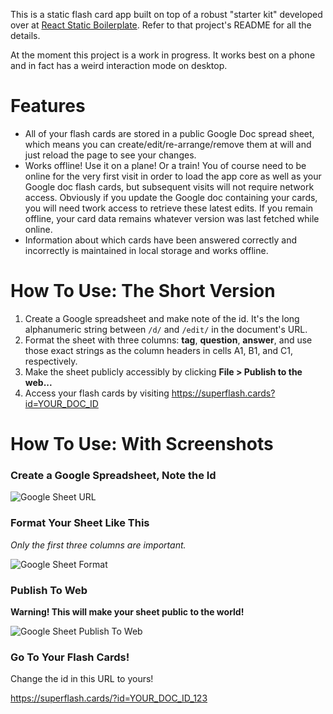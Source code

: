 This is a static flash card app built on top of a robust "starter kit"
developed over at [React Static
Boilerplate](https://github.com/koistya/react-static-boilerplate). Refer to that
project's README for all the details.

At the moment this project is a work in progress. It works best on a phone and in fact has a weird interaction mode on desktop.

# Features
- All of your flash cards are stored in a public Google Doc spread sheet, which
  means you can create/edit/re-arrange/remove them at will and just reload the
  page to see your changes.
- Works offline! Use it on a plane! Or a train! You of course need to be online
  for the very first visit in order to load the app core as well as your Google
  doc flash cards, but subsequent visits will not require network access.
  Obviously if you update the Google doc containing your cards, you will need
  twork access to retrieve these latest edits. If you remain offline, your
  card data remains whatever version was last fetched while online.
- Information about which cards have been answered correctly and incorrectly is
  maintained in local storage and works offline.

# How To Use: The Short Version

1. Create a Google spreadsheet and make note of the id. It's the long
   alphanumeric string between `/d/` and `/edit/` in the document's URL.
2. Format the sheet with three columns: **tag**, **question**, **answer**, and
   use those exact strings as the column headers in cells A1, B1, and C1,
   respectively.
3. Make the sheet publicly accessibly by clicking **File > Publish to the
   web...**
4. Access your flash cards by visiting https://superflash.cards?id=YOUR_DOC_ID


# How To Use: With Screenshots
### Create a Google Spreadsheet, Note the Id

![Google Sheet URL](https://pd93f014.s3.amazonaws.com/google-doc-id-1.svg)

### Format Your Sheet Like This
_Only the first three columns are important._

![Google Sheet Format](https://pd93f014.s3.amazonaws.com/google-doc-publish-to-web-screenshot-1.png)

### Publish To Web
**Warning! This will make your sheet public to the world!**

![Google Sheet Publish To Web](https://pd93f014.s3.amazonaws.com/google-doc-publish-to-web-screenshot.png)

### Go To Your Flash Cards!

Change the id in this URL to yours!

https://superflash.cards/?id=YOUR_DOC_ID_123
